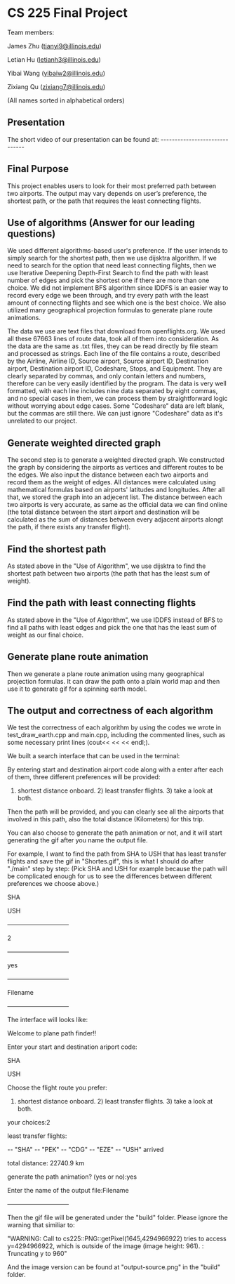 # CS 225 Final Project
Team members: 

James Zhu (tianyi9@illinois.edu)

Letian Hu (letianh3@illinois.edu)

Yibai Wang (yibaiw2@illinois.edu)

Zixiang Qu (zixiang7@illinois.edu)

(All names sorted in alphabetical orders)


## Presentation

The short video of our presentation can be found at: ------------------------------

## Final Purpose

This project enables users to look for their most preferred path between two airports. The output may vary depends on user’s preference, the shortest path, or the path that requires the least connecting flights.

## Use of algorithms (Answer for our leading questions)

We used different algorithms-based user's preference. If the user intends to simply search for the shortest path, then we use dijsktra algorithm. If we need to search for the option that need least connecting flights, then we use Iterative Deepening Depth-First Search to find the path with least number of edges and pick the shortest one if there are more than one choice. We did not implement BFS algorithm since IDDFS is an easier way to record every edge we been through, and try every path with the least amount of connecting flights and see which one is the best choice. We also utilized many geographical projection formulas to generate plane route animations. 

The data we use are text files that download from openflights.org. We used all these 67663 lines of route data, took all of them into consideration. As the data are the same as .txt files, they can be read directly by file steam and processed as strings. Each line of the file contains a route, described by the Airline, Airline ID, Source airport, Source airport ID, Destination airport, Destination airport ID, Codeshare, Stops, and Equipment. They are clearly separated by commas, and only contain letters and numbers, therefore can be very easily identified by the program.
The data is very well formatted, with each line includes nine data separated by eight commas, and no special cases in them, we can process them by straightforward logic without worrying about edge cases. Some "Codeshare" data are left blank, but the commas are still there. We can just ignore "Codeshare" data as it's unrelated to our project.



## Generate weighted directed graph
The second step is to generate a weighted directed graph. We constructed the graph by considering the airports as vertices and different routes to be the edges. We also input the distance between each two airports and record them as the weight of edges. All distances were calculated using mathematical formulas based on airports' latitudes and longitudes. After all that, we stored the graph into an adjecent list. The distance between each two airports is very accurate, as same as the official data we can find online (the total distance between the start airport and destination will be calculated as the sum of distances between every adjacent airports alongt the path, if there exists any transfer flight). 

## Find the shortest path

As stated above in the "Use of Algorithm", we use dijsktra to find the shortest path between two airports (the path that has the least sum of weight).

## Find the path with least connecting flights

As stated above in the "Use of Algorithm", we use IDDFS instead of BFS to find all paths with least edges and pick the one that has the least sum of weight as our final choice.

## Generate plane route animation

Then we generate a plane route animation using many geographical projection formulas. It can draw the path onto a plain world map and then use it to generate gif for a spinning earth model.

## The output and correctness of each algorithm

We test the correctness of each algorithm by using the codes we wrote in test_draw_earth.cpp and main.cpp, including the commented lines, such as some necessary print lines (cout<< << << endl;).

We built a search interface that can be used in the terminal:

By entering start and destination airport code along with a enter after each of them, three different preferences will be provided:
1) shortest distance onboard.  2) least transfer flights.  3) take a look at both.

Then the path will be provided, and you can clearly see all the airports that involved in this path, also the total distance (Kilometers) for this trip.

You can also choose to generate the path animation or not, and it will start generating the gif after you name the output file.

For example, I want to find the path from SHA to USH that has least transfer flights and save the gif in "Shortes.gif", this is what I should do after "./main" step by step: (Pick SHA and USH for example because the path will be complicated enough for us to see the differences between different preferences we choose above.)

SHA

USH

——————————

2

——————————

yes

——————————

Filename

——————————

The interface will looks like:

Welcome to plane path finder!!

Enter your start and destination ariport code:

SHA

USH

Choose the flight route you prefer:

1) shortest distance onboard.  2) least transfer flights.  3) take a look at both.

your choices:2

least transfer flights:

 -- "SHA" -- "PEK" -- "CDG" -- "EZE" -- "USH"  arrived
 
total distance: 22740.9 km

generate the path animation? (yes or no):yes

Enter the name of the output file:Filename

——————————

Then the gif file will be generated under the "build" folder. Please ignore the warning that similiar to:

"WARNING: Call to cs225::PNG::getPixel(1645,4294966922) tries to access y=4294966922, which is outside of the image (image height: 961).
       : Truncating y to 960"

And the image version can be found at "output-source.png" in the "build" folder.
